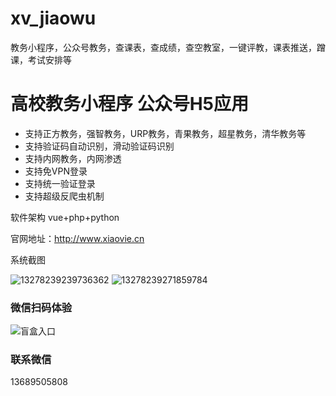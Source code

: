 # xv_jiaowu
教务小程序，公众号教务，查课表，查成绩，查空教室，一键评教，课表推送，蹭课，考试安排等
# 高校教务小程序 公众号H5应用
* 支持正方教务，强智教务，URP教务，青果教务，超星教务，清华教务等
* 支持验证码自动识别，滑动验证码识别
* 支持内网教务，内网渗透
* 支持免VPN登录
* 支持统一验证登录
* 支持超级反爬虫机制

软件架构
vue+php+python

官网地址：http://www.xiaovie.cn

系统截图

![13278239239736362](http://www.xiaovie.cn/static/official/images/1d578ed7b73e034fb533e2af2ad5da94.jpg)
![13278239271859784](http://www.xiaovie.cn/static/official/images/bg/bg_app16.jpg)

### 微信扫码体验
![盲盒入口](http://www.xiaovie.cn/static/qrcode/xv.jpg)

### 联系微信
13689505808
